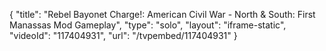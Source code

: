 {
    "title": "Rebel Bayonet Charge!: American Civil War - North & South: First Manassas Mod Gameplay",
    "type": "solo",
    "layout": "iframe-static",
    "videoId": "117404931",
    "url": "\/tvpembed\/117404931"
}
